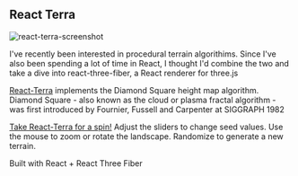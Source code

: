 ## React Terra

![react-terra-screenshot](https://user-images.githubusercontent.com/3344010/135370503-d908ece1-568d-4f85-bf69-1b3a7ded9939.png)

I've recently been interested in procedural terrain algorithims. Since I've also been spending a lot of time in React, I thought I'd combine the two and take a dive into react-three-fiber, a React renderer for three.js    

[React-Terra](https://condescending-allen-105b32.netlify.app) implements the Diamond Square height map algorithm. Diamond Square - also known as the cloud or plasma fractal algorithm - was first introduced by Fournier, Fussell and Carpenter at SIGGRAPH 1982

[Take React-Terra for a spin!](https://condescending-allen-105b32.netlify.app) Adjust the sliders to change seed values. Use the mouse to zoom or rotate the landscape. Randomize to generate a new terrain.

Built with React + React Three Fiber